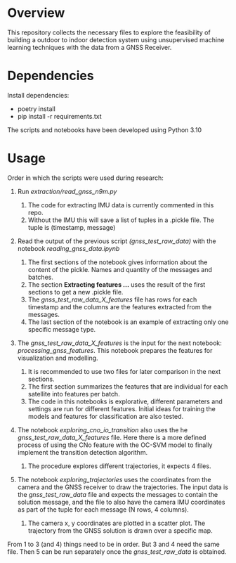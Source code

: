 # Overview

This repository collects the necessary files to explore the feasibility of building a outdoor to indoor detection system using unsupervised machine learning techniques with the data from a GNSS Receiver.

# Dependencies

Install dependencies:
- poetry install
- pip install -r requirements.txt

The scripts and notebooks have been developed using Python 3.10

# Usage

Order in which the scripts were used during research:

1. Run *extraction/read_gnss_n9m.py*
    1. The code for extracting IMU data is currently commented in this repo.
    2. Without the IMU this will save a list of tuples in a .pickle file. The tuple is (timestamp, message)
2. Read the output of the previous script *(gnss_test_raw_data)* with the notebook *reading_gnss_data.ipynb*
   1. The first sections of the notebook gives information about the content of the pickle. Names and quantity of the messages and batches.
   2. The section **Extracting features ...** uses the result of the first sections to get a new .pickle file.
   3. The *gnss_test_raw_data_X_features* file has rows for each timestamp and the columns are the features extracted from the messages.
   4. The last section of the notebook is an example of extracting only one specific message type.
3. The *gnss_test_raw_data_X_features* is the input for the next notebook: *processing_gnss_features*. This notebook prepares the features for visualization and modelling.
   1. It is recommended to use two files for later comparison in the next sections. 
   2. The first section summarizes the features that are individual for each satellite into features per batch.
   3. The code in this notebooks is explorative, different parameters and settings are run for different features. Initial ideas for training the models and features for classification are also tested.
4. The notebook *exploring_cno_io_transition* also uses the he *gnss_test_raw_data_X_features* file. Here there is a more defined process of using the CNo feature with the OC-SVM model to finally implement the transition detection algorithm.
    1. The procedure explores different trajectories, it expects 4 files.

5. The notebook *exploring_trajectories* uses the coordinates from the camera and the GNSS receiver to draw the trajectories. The input data is the *gnss_test_raw_data* file and expects the messages to contain the solution message, and the file to also have the camera IMU coordinates as part of the tuple for each message (N rows, 4 columns).
    1. The camera x, y coordinates are plotted in a scatter plot. The trajectory from the GNSS solution is drawn over a specific map.


From 1 to 3 (and 4) things need to be in order. But 3 and 4 need the same file. Then 5 can be run separately once the *gnss_test_raw_data* is obtained.